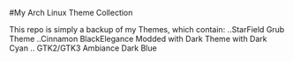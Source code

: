 #My Arch Linux Theme Collection

This repo is simply a backup of my Themes, which contain:
..StarField Grub Theme
..Cinnamon BlackElegance Modded with Dark Theme with Dark Cyan
.. GTK2/GTK3 Ambiance Dark Blue